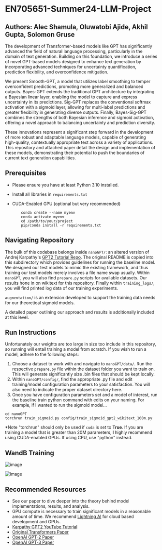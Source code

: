 # EN705651-Summer24-LLM-Project

## Authors: Alec Shamula, Oluwatobi Ajide, Akhil Gupta, Solomon Gruse   

The development of Transformer-based models like GPT has significantly advanced the field of natural language processing, particularly in the domain of text generation. Building on this foundation, we introduce a series of novel GPT-based models designed to enhance text generation by incorporating advanced techniques for uncertainty quantification, prediction flexibility, and overconfidence mitigation. 

We present Smooth-GPT, a model that utilizes label smoothing to temper overconfident predictions, promoting more generalized and balanced outputs. Bayes-GPT extends the traditional GPT architecture by integrating a Bayesian linear layer, enabling the model to capture and express uncertainty in its predictions. Sig-GPT replaces the conventional softmax activation with a sigmoid layer, allowing for multi-label predictions and greater flexibility in generating diverse outputs. Finally, Bayes-Sig-GPT combines the strengths of both Bayesian inference and sigmoid activation, offering a novel approach to balancing uncertainty and prediction diversity.

These innovations represent a significant step forward in the development of more robust and adaptable language models, capable of generating high-quality, contextually appropriate text across a variety of applications. This repository and attached paper detail the design and implementation of these models, demonstrating their potential to push the boundaries of current text generation capabilities.


## Prerequisites

* Please ensure you have at least Python 3.10 installed.   
* Install all libraries in `requirements.txt`
* CUDA-Enabled GPU (optional but very recommended)

  ```
      conda create --name myenv
      conda activate myenv
      cd /path/to/your/project
      pip/conda install -r requirements.txt
  ```


## Navigating Repository
The bulk of this codebase belongs inside `nanoGPT/`: an altered version of Andrej Karpathy's [GPT2 Tutorial Repo](https://github.com/karpathy/nanoGPT). The original README is copied into this subdirectory which provides guidelines for running the baseline model. 
We designed our test models to mimic the existing framework, and thus training our test models merely involves a file name swap usually. Within `nanoGPT`, you will also find `prepare.py` scripts for available datasets. Our results hone in on wikitext for this repository. Finally within `training_logs/`, you will find printed log data of our training experiments.

`augmentation/` is an extension developed to support the training data needs for our theoretical sigmoid models.

A detailed paper outlining our approach and results is additionally included at this level. 

## Run Instructions
Unfortunately our weights are too large in size too include in this repository, so running will entail training a model from scratch. If you wish to run a model, adhere to the following steps:

1) Choose a dataset to work with and navigate to `nanoGPT/data/`. Run the respective `prepare.py` file within the dataset folder you want to train on. This will generate significantly size .bin files that should be kept locally.
2) Within `nanoGPT/config/`, find the appropriate .py file and edit training/model configuration parameters to your satisfaction. You will also need to indicate the proper dataset directory here.
3) Once you have configuration parameters set and a model of interest, run the baseline train python command with edits on your naming. For example, if I wanted to run the sigmoid model...
```
cd nanoGPT
torchrun train_sigmoid.py config/train_sigmoid_gpt2_wikitext_100m.py
```

*Note "torchrun" should only be used if `cuda` is set to **True**. If you are training a model that is greater than 20M parameters, I highly recommend using CUDA-enabled GPUs. If using CPU, use "python" instead.

## WandB Training
![image](https://github.com/user-attachments/assets/4ea9f55c-9096-43c2-b672-d8312f445c07)


![image](https://github.com/user-attachments/assets/f45390d5-2978-4b6b-8e48-92c7e13d4b3e)





## Recommended Resources
* See our paper to dive deeper into the theory behind model implementations, results, and analysis.
* GPU compute is necessary to train significant models in a reasonable amount of time. We recommend [Lightning AI](https://lightning.ai/) for cloud based development and GPUs.
* [Karpathy GPT2 YouTube Tutorial](https://www.youtube.com/watch?v=l8pRSuU81PU)
* [Original Transformers Paper](https://arxiv.org/abs/1706.03762)
* [OpenAI GPT-2 Paper](https://d4mucfpksywv.cloudfront.net/better-language-models/language_models_are_unsupervised_multitask_learners.pdf)
* [OpenAI GPT-3 Paper](https://arxiv.org/abs/2005.14165)
  



